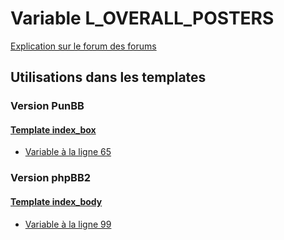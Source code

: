 # Variable L_OVERALL_POSTERS
[Explication sur le forum des forums](http://forum.forumactif.com/t294113-listing-des-variables#L_OVERALL_POSTERS)

## Utilisations dans les templates

### Version PunBB

#### [Template index_box](punbb/index_box.md)
* [Variable à la ligne 65](../punbb/index_box.tpl#L65)

### Version phpBB2

#### [Template index_body](subsilver/index_body.md)
* [Variable à la ligne 99](../subsilver/index_body.tpl#L99)